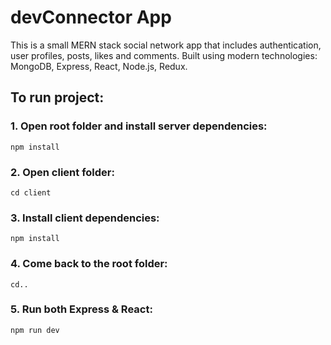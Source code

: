 # devConnector App

This is a small MERN stack social network app that includes authentication, user profiles, posts, likes and comments.
Built using modern technologies: MongoDB, Express, React, Node.js, Redux.

## To run project:

### 1. Open root folder and install server dependencies:
`npm install`

### 2. Open client folder:
`cd client`

### 3. Install client dependencies:
`npm install`

### 4. Come back to the root folder:
`cd..`

### 5. Run both Express & React:
`npm run dev`

